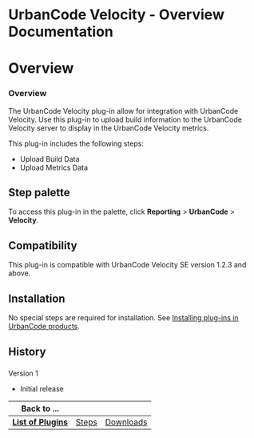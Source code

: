 
UrbanCode Velocity - Overview Documentation
===========================================

# Overview




### Overview




The UrbanCode Velocity plug-in allow for integration with UrbanCode Velocity. Use this plug-in to 
upload build information to the UrbanCode Velocity server to display in the UrbanCode Velocity metrics.


This plug-in 
includes the following steps:


* Upload Build Data
* Upload Metrics Data



Step palette
------------


To access this 
plug-in in the palette, click **Reporting** > **UrbanCode** > **Velocity**.


Compatibility
-------------


This plug-in
 is compatible with UrbanCode Velocity SE version 1.2.3 and above.


Installation
------------


No special steps are 
required for installation. See [Installing plug-ins in UrbanCode 
products](https://www.urbancode.com/resource/installing-plug-ins-in-urbancode-products/).


History
-------


### 
Version 1


* Initial release


|Back to ...|||
| :---: | :---: | :---: |
|[**List of Plugins**](../../index.md)|[Steps](./steps.md)|[Downloads](./downloads.md)|
